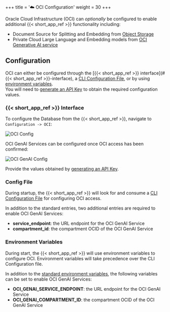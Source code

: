 +++
title = '☁️ OCI Configuration'
weight = 30
+++

<!--
Copyright (c) 2024, 2025, Oracle and/or its affiliates.
Licensed under the Universal Permissive License v1.0 as shown at http://oss.oracle.com/licenses/upl.

spell-checker: ignore genai ocid
-->

Oracle Cloud Infrastructure (OCI) can _optionally_ be configured to enable additional {{< short_app_ref >}} functionality including:

- Document Source for Splitting and Embedding from [Object Storage](https://docs.oracle.com/en-us/iaas/Content/Object/Concepts/objectstorageoverview.htm)
- Private Cloud Large Language and Embedding models from [OCI Generative AI service](https://docs.oracle.com/en-us/iaas/Content/generative-ai/home.htm)

## Configuration

OCI can either be configured through the [{{< short_app_ref >}} interface](#{{< short_app_ref >}}-interface), a [CLI Configuration File](#config-file), or by using [environment variables](#environment-variables).  
You will need to [generate an API Key](https://docs.oracle.com/en-us/iaas/Content/API/Concepts/apisigningkey.htm#two) to obtain the required configuration values.

### {{< short_app_ref >}} Interface

To configure the Database from the {{< short_app_ref >}}, navigate to `Configuration -> OCI`:

![OCI Config](../images/oci_config.png)

OCI GenAI Services can be configured once OCI access has been confirmed:

![OCI GenAI Config](../images/oci_genai_config.png)

Provide the values obtained by [generating an API Key](https://docs.oracle.com/en-us/iaas/Content/API/Concepts/apisigningkey.htm#two).

### Config File

During startup, the {{< short_app_ref >}} will look for and consume a [CLI Configuration File](https://docs.oracle.com/en-us/iaas/Content/API/Concepts/sdkconfig.htm) for configuring OCI access.

In addition to the standard entries, two additional entries are required to enable OCI GenAI Services:

- **service_endpoint**: the URL endpoint for the OCI GenAI Service
- **compartment_id**: the compartment OCID of the OCI GenAI Service


### Environment Variables

During start, the {{< short_app_ref >}} will use environment variables to configure OCI.  Environment variables will take precedence over the CLI Configuration file.

In addition to the [standard environment variables](https://docs.oracle.com/en-us/iaas/Content/API/SDKDocs/clienvironmentvariables.htm#CLI_Environment_Variables), the following variables can be set to enable OCI GenAI Services:

- **OCI_GENAI_SERVICE_ENDPOINT**: the URL endpoint for the OCI GenAI Service
- **OCI_GENAI_COMPARTMENT_ID**: the compartment OCID of the OCI GenAI Service
